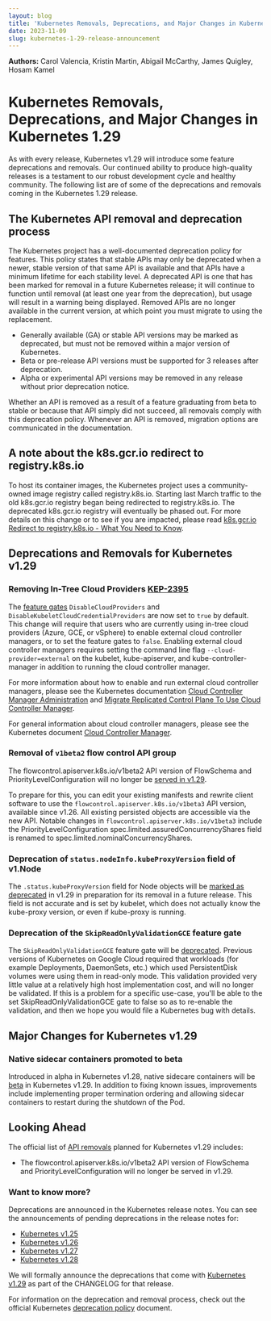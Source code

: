 ```yaml
---
layout: blog
title: 'Kubernetes Removals, Deprecations, and Major Changes in Kubernetes 1.29'
date: 2023-11-09
slug: kubernetes-1-29-release-announcement
---
```


**Authors:** Carol Valencia, Kristin Martin, Abigail McCarthy, James Quigley, Hosam Kamel

# Kubernetes Removals, Deprecations, and Major Changes in Kubernetes 1.29

As with every release, Kubernetes v1.29 will introduce some feature deprecations and removals. Our continued ability to produce high-quality releases is a testament to our robust development cycle and healthy community. The following list are of some of the deprecations and removals coming in the Kubernetes 1.29 release. 

## The Kubernetes API removal and deprecation process

The Kubernetes project has a well-documented deprecation policy for features. This policy states that stable APIs may only be deprecated when a newer, stable version of that same API is available and that APIs have a minimum lifetime for each stability level. A deprecated API is one that has been marked for removal in a future Kubernetes release; it will continue to function until removal (at least one year from the deprecation), but usage will result in a warning being displayed. Removed APIs are no longer available in the current version, at which point you must migrate to using the replacement.

* Generally available (GA) or stable API versions may be marked as deprecated, but must not be removed within a major version of Kubernetes.
* Beta or pre-release API versions must be supported for 3 releases after deprecation.
* Alpha or experimental API versions may be removed in any release without prior deprecation notice.

Whether an API is removed as a result of a feature graduating from beta to stable or because that API simply did not succeed, all removals comply with this deprecation policy. Whenever an API is removed, migration options are communicated in the documentation.

## A note about the k8s.gcr.io redirect to registry.k8s.io

To host its container images, the Kubernetes project uses a community-owned image registry called registry.k8s.io. Starting last March traffic to the old k8s.gcr.io registry began being redirected to registry.k8s.io. The deprecated k8s.gcr.io registry will eventually be phased out. For more details on this change or to see if you are impacted, please read [k8s.gcr.io Redirect to registry.k8s.io - What You Need to Know](https://kubernetes.io/blog/2023/03/10/image-registry-redirect/). 
 

## Deprecations and Removals for Kubernetes v1.29

### Removing In-Tree Cloud Providers [KEP-2395](https://github.com/kubernetes/enhancements/issues/2395)

The [feature gates](https://kubernetes.io/docs/reference/command-line-tools-reference/feature-gates/) `DisableCloudProviders` and `DisableKubeletCloudCredentialProviders` are now set to `true` by default. This change will require that users who are currently using in-tree cloud providers (Azure, GCE, or vSphere) to enable external cloud controller managers, or to set the feature gates to `false`. Enabling external cloud controller managers requires setting the command line flag `--cloud-provider=external` on the kubelet, kube-apiserver, and kube-controller-manager in addition to running the cloud controller manager.

For more information about how to enable and run external cloud controller managers, please see the Kubernetes documentation [Cloud Controller Manager Administration](https://kubernetes.io/docs/tasks/administer-cluster/running-cloud-controller/) and [Migrate Replicated Control Plane To Use Cloud Controller Manager](https://kubernetes.io/docs/tasks/administer-cluster/controller-manager-leader-migration/).

For general information about cloud controller managers, please see the Kubernetes document
[Cloud Controller Manager](https://kubernetes.io/docs/concepts/architecture/cloud-controller/).

### Removal of `v1beta2` flow control API group

The flowcontrol.apiserver.k8s.io/v1beta2 API version of FlowSchema and PriorityLevelConfiguration will no longer be [served in v1.29](https://kubernetes.io/docs/reference/using-api/deprecation-guide/#v1-29). 

To prepare for this, you can edit your existing manifests and rewrite client software to use the `flowcontrol.apiserver.k8s.io/v1beta3` API version, available since v1.26. All existing persisted objects are accessible via the new API. Notable changes in `flowcontrol.apiserver.k8s.io/v1beta3` include
the PriorityLevelConfiguration spec.limited.assuredConcurrencyShares field is renamed to spec.limited.nominalConcurrencyShares.
 

### Deprecation of `status.nodeInfo.kubeProxyVersion` field of v1.Node

The `.status.kubeProxyVersion` field for Node objects will be [marked as deprecated](https://github.com/kubernetes/enhancements/issues/4004) in v1.29 in preparation for its removal in a future release. This field is not accurate and is set by kubelet, which does not actually know the kube-proxy version, or even if kube-proxy is running.

### Deprecation of the `SkipReadOnlyValidationGCE` feature gate

The `SkipReadOnlyValidationGCE` feature gate will be [deprecated](https://github.com/kubernetes/kubernetes/pull/121083). Previous versions of Kubernetes on Google Cloud required that workloads (for example Deployments, DaemonSets, etc.) which used PersistentDisk volumes were using them in read-only mode. This validation provided very little value at a relatively high host implementation cost, and will no longer be validated. If this is a problem for a specific use-case, you'll be able to the set SkipReadOnlyValidationGCE gate to false so as to re-enable the validation, and then we hope you would file a Kubernetes bug with details. 

    
## Major Changes for Kubernetes v1.29


### Native sidecar containers promoted to beta

Introduced in alpha in Kubernetes v1.28, native sidecare containers will be [beta](https://github.com/kubernetes/enhancements/issues/753) in Kubernetes v1.29. In addition to fixing known issues, improvements include implementing proper termination ordering and allowing sidecar containers to restart during the shutdown of the Pod.

## Looking Ahead

The official list of [API removals](https://kubernetes.io/docs/reference/using-api/deprecation-guide/#v1-29) planned for Kubernetes v1.29 includes:

* The flowcontrol.apiserver.k8s.io/v1beta2 API version of FlowSchema and PriorityLevelConfiguration will no longer be served in v1.29.

### Want to know more?

Deprecations are announced in the Kubernetes release notes. You can see the announcements of pending deprecations in the release notes for:

* [Kubernetes v1.25](https://github.com/kubernetes/kubernetes/blob/master/CHANGELOG/CHANGELOG-1.25.md#deprecation)
* [Kubernetes v1.26](https://github.com/kubernetes/kubernetes/blob/master/CHANGELOG/CHANGELOG-1.26.md#deprecation)
* [Kubernetes v1.27](https://github.com/kubernetes/kubernetes/blob/master/CHANGELOG/CHANGELOG-1.27.md#deprecation)
* [Kubernetes v1.28](https://github.com/kubernetes/kubernetes/blob/master/CHANGELOG/CHANGELOG-1.28.md#deprecation)

We will formally announce the deprecations that come with [Kubernetes v1.29](https://github.com/kubernetes/kubernetes/blob/master/CHANGELOG/CHANGELOG-1.29.md#deprecation) as part of the CHANGELOG for that release.

For information on the deprecation and removal process, check out the official Kubernetes [deprecation policy](https://kubernetes.io/docs/reference/using-api/deprecation-policy/#deprecating-parts-of-the-api) document.